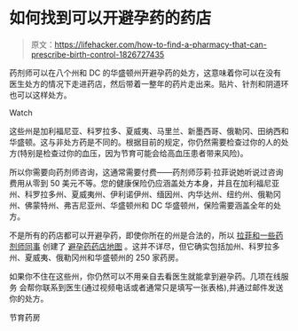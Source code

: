 # 如何找到可以开避孕药的药店

> 原文：<https://lifehacker.com/how-to-find-a-pharmacy-that-can-prescribe-birth-control-1826727435>

药剂师可以在八个州和 DC 的华盛顿州开避孕药的处方，这意味着你可以在没有医生处方的情况下走进药店，然后带着一整年的药片走出来。贴片、针剂和阴道环也可以这样处方。

Watch

这些州是加利福尼亚、科罗拉多、夏威夷、马里兰、新墨西哥、俄勒冈、田纳西和华盛顿。这与非处方药是不同的。根据目前的规定，你仍然需要检查过你的人的处方(特别是检查过你的血压，因为节育可能会给高血压患者带来风险)。

所以你需要向药剂师咨询，这通常需要付费——药剂师莎莉·拉菲说她听说过咨询费用从零到 50 美元不等。您的健康保险仍应涵盖处方本身，并且在加利福尼亚州、科罗拉多州、夏威夷州、伊利诺伊州、缅因州、内华达州、纽约州、俄勒冈州、佛蒙特州、弗吉尼亚州、华盛顿州和 DC 华盛顿州，保险需要涵盖全年的处方。

不是所有的药店都可以开避孕药，即使你所在的州是合法的，所以 [拉菲和一些药剂师同事](https://birthcontrolpharmacist.com/about/) 创建了 [避孕药药店地图](https://www.birthcontrolpharmacies.com/) 。这并不详尽，但它确实包括加州、科罗拉多州、夏威夷、俄勒冈州和华盛顿州的 250 家药房。

如果你不住在这些州，你仍然可以不用亲自去看医生就能拿到避孕药。几项在线服务 会帮你联系到医生(通过视频电话或者通常只是填写一张表格),并通过邮件发送你的处方。

节育药房